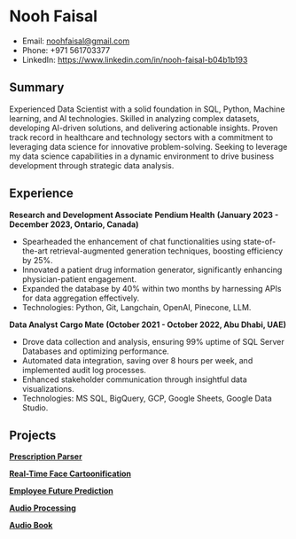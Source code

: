 

# Nooh Faisal

- Email: noohfaisal@gmail.com 
- Phone: +971 561703377
- LinkedIn: https://www.linkedin.com/in/nooh-faisal-b04b1b193 

## Summary

Experienced Data Scientist with a solid foundation in SQL, Python, Machine learning, and AI technologies. Skilled in analyzing complex datasets, developing AI-driven solutions, and delivering actionable insights. Proven track record in healthcare and technology sectors with a commitment to leveraging data science for innovative problem-solving. Seeking to leverage my data science capabilities in a dynamic environment to drive business development through strategic data analysis.

## Experience

**Research and Development Associate**
**Pendium Health** **(January 2023 - December 2023, Ontario, Canada)**                    
- Spearheaded the enhancement of chat functionalities using state-of-the-art retrieval-augmented generation techniques, boosting efficiency by 25%.
- Innovated a patient drug information generator, significantly enhancing physician-patient engagement.
- Expanded the database by 40% within two months by harnessing APIs for data aggregation effectively.
- Technologies: Python, Git, Langchain, OpenAI, Pinecone, LLM.

**Data Analyst**
**Cargo Mate** **(October 2021 - October 2022, Abu Dhabi, UAE)**  
- Drove data collection and analysis, ensuring 99% uptime of SQL Server Databases and optimizing performance.
- Automated data integration, saving over 8 hours per week, and implemented audit log processes.
- Enhanced stakeholder communication through insightful data visualizations.
- Technologies: MS SQL, BigQuery, GCP, Google Sheets, Google Data Studio.

## Projects

[**Prescription Parser**](https://github.com/noohfaisal/Projects/tree/main/Real-Time%20Face%20Cartoonification) 

[**Real-Time Face Cartoonification**](https://github.com/noohfaisal/Projects/tree/main/Real-Time%20Face%20Cartoonification)

[**Employee Future Prediction**](https://github.com/noohfaisal/Projects/tree/main/Employee%20Future%20Prediction)

[**Audio Processing**](https://github.com/noohfaisal/Projects/tree/main/Audio_Processing)

[**Audio Book**](https://github.com/noohfaisal/Projects/tree/main/Audio%20Book)

